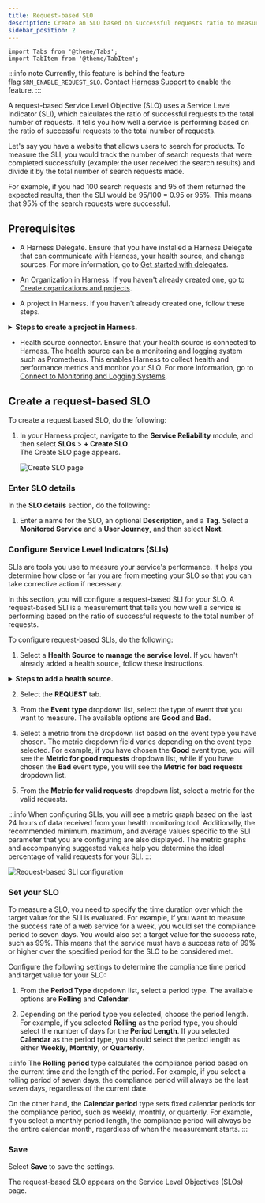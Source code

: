 ```yaml
---
title: Request-based SLO
description: Create an SLO based on successful requests ratio to measure service performance.
sidebar_position: 2
---
```

```mdx-code-block
import Tabs from '@theme/Tabs';
import TabItem from '@theme/TabItem';
```

:::info note
Currently, this feature is behind the feature flag `SRM_ENABLE_REQUEST_SLO`. Contact [Harness Support](mailto:support@harness.io) to enable the feature.
:::

A request-based Service Level Objective (SLO) uses a Service Level Indicator (SLI), which calculates the ratio of successful requests to the total number of requests. It tells you how well a service is performing based on the ratio of successful requests to the total number of requests.

Let's say you have a website that allows users to search for products. To measure the SLI, you would track the number of search requests that were completed successfully (example: the user received the search results) and divide it by the total number of search requests made.

For example, if you had 100 search requests and 95 of them returned the expected results, then the SLI would be 95/100 = 0.95 or 95%. This means that 95% of the search requests were successful.


## Prerequisites

- A Harness Delegate. Ensure that you have installed a Harness Delegate that can communicate with Harness, your health source, and change sources. For more information, go to [Get started with delegates](/docs/platform/delegates/install-delegates/overview.md).
  
- An Organization in Harness. If you haven't already created one, go to [Create organizations and projects](/docs/platform/organizations-and-projects/create-an-organization.md).

- A project in Harness. If you haven't already created one, follow these steps.

<details>
<summary><b> Steps to create a project in Harness.</b></summary>

To create a project in Harness, do the following:

1. In Harness, select **Service Reliability** > **Create Project**.
   
2. On the **About the Project** page, do the following, and then select **Save and Continue**: 
   - **Name**: Enter a name for the project.
   - **Color**: Select a color theme for the project.
   - **Organization**: Select an organization for the project. If you don't yet have an organization in Harness, and want to learn how to create one, go to [Create a Harness Org](/docs/platform/organizations-and-projects/create-an-organization.md).
3. On the **Invite Collaborators (Optional)** page, in the **Invite People to Collaborate** field, add team members to the project.
4. In the **Role** field, assign a role to the collaborators.
5. Select **Add**.
6. Select **Save and Continue**.  
   Your project has been created.

</details>


- Health source connector. Ensure that your health source is connected to Harness. The health source can be a monitoring and logging system such as Prometheus. This enables Harness to collect health and performance metrics and monitor your SLO. For more information, go to [Connect to Monitoring and Logging Systems](/docs/platform/Connectors/Monitoring-and-Logging-Systems/connect-to-monitoring-and-logging-systems).

## Create a request-based SLO

To create a request based SLO, do the following:

1. In your Harness project, navigate to the **Service Reliability** module, and then select **SLOs** > **+ Create SLO**.  
   The Create SLO page appears.

   ![Create SLO page](./static/create-request-sli.png)

### Enter SLO details

In the **SLO details** section, do the following:

1. Enter a name for the SLO, an optional **Description**, and a **Tag**. Select a **Monitored Service** and a **User Journey**, and then select **Next**.


### Configure Service Level Indicators (SLIs)

SLIs are tools you use to measure your service's performance. It helps you determine how close or far you are from meeting your SLO so that you can take corrective action if necessary.

In this section, you will configure a request-based SLI for your SLO. A request-based SLI is a measurement that tells you how well a service is performing based on the ratio of successful requests to the total number of requests.

To configure request-based SLIs, do the following:

1. Select a **Health Source to manage the service level**. If you haven't already added a health source, follow these instructions.

<details>
<summary><b> Steps to add a health source.</b></summary>

To add a health source, do the following:

1. Under **Health Source to manage the service level**, select **+ New Health Source**.  
   The Add New Health Source dialog appears.
2. In the **Define Health Source** tab, select your health source. For example, "Prometheus".
3. In the **Health Source Name** field, enter a name for the health source. For instance, "prometheus".
4. Based on the health source you have selected, you may need to select a **Connection Type**. For example, if you have selected Prometheus as health source, you may need to choose either **Prometheus** or **Amazon Web Services** as connection type.
5. Under the **Connect Health Source** section, click the **Select Connector** field.  
   The Create or Select an Existing Connector dialog appears.
6. Choose your health source connector and select **Apply Selected**. For example, "Prometheus".
   
   :::info note
   Depending on the settings you configured when adding the connector to Harness, you may need to choose the connector from the **Project** tab, the **Organization** tab, or the **Account** tab.
   :::

7. Depending on the health source you choose, select either the **Metrics** or **Logs** option from the **Select Feature** field. The **Metric** or **Log** option may be preselected based on the health source you choose. For instance, if you choose **prometheus** as your health source, the **apm** option will be selected by default.
8. Select **Next**.


##### Configure metrics or logs

The configuration settings for health source metrics depend on the selected health source and feature. For instance, if you select **Prometheus** as your health source, you will need to configure following settings.


##### Define a query

To define a query, do the following:

1. In the **Query Specifications and Mapping** section, in the **Group Name** field, select **+ Add New**.  
   The New Prometheus Group Name dialog appears.
   
2. Enter a name for the group, and then select **Submit**. 

3. Expand **Build your Query**, and do the following:
   
   - From the **Prometheus Metric** dropdown list, select a filter for metric.
   - From the **Filter on Environment** dropdown list, select a filter for environment.
   - (Optional) From the **Additional Filter (optional)** dropdown list, select additional filters to add to the service.
   - (Optional) From the **Aggregator (optional)** dropdown list, select an aggregator for the metric.

   Once you select the desired values, a query is automatically generated and a sample metric graph is displayed. This helps to verify that the query has been constructed accurately.


4. Expand **Assign** to assign the metric to the following Harness services:
   
   - SLI
   - Service Health
   - Continuous Verification

5.  After completing the configuration of the health source, select **Submit** to save health source.  
   
   The health source appears in the **Health Source to manage the service level** field.

6.  Select **Next**.

</details>

2. Select the **REQUEST** tab.

3. From the **Event type** dropdown list, select the type of event that you want to measure. The available options are **Good** and **Bad**.

4.  Select a metric from the dropdown list based on the event type you have chosen. The metric dropdown field varies depending on the event type selected. For example, if you have chosen the **Good** event type, you will see the **Metric for good requests** dropdown list, while if you have chosen the **Bad** event type, you will see the **Metric for bad requests** dropdown list.

5. From the **Metric for valid requests** dropdown list, select a metric for the valid requests.

:::info
When configuring SLIs, you will see a metric graph based on the last 24 hours of data received from your health monitoring tool. Additionally, the recommended minimum, maximum, and average values specific to the SLI parameter that you are configuring are also displayed. The metric graphs and accompanying suggested values help you determine the ideal percentage of valid requests for your SLI.
:::

![Request-based SLI configuration](./static/request-based-sli-configurtion.png)

### Set your SLO

To measure a SLO, you need to specify the time duration over which the target value for the SLI is evaluated. For example, if you want to measure the success rate of a web service for a week, you would set the compliance period to seven days. You would also set a target value for the success rate, such as 99%. This means that the service must have a success rate of 99% or higher over the specified period for the SLO to be considered met.

Configure the following settings to determine the compliance time period and target value for your SLO:

1. From the **Period Type** dropdown list, select a period type. The available options are **Rolling** and **Calendar**.

2. Depending on the period type you selected, choose the period length. For example, if you selected **Rolling** as the period type, you should select the number of days for the **Period Length**. If you selected **Calendar** as the period type, you should select the period length as either **Weekly**, **Monthly**, or **Quarterly**.


:::info
The **Rolling period** type calculates the compliance period based on the current time and the length of the period. For example, if you select a rolling period of seven days, the compliance period will always be the last seven days, regardless of the current date.

On the other hand, the **Calendar period** type sets fixed calendar periods for the compliance period, such as weekly, monthly, or quarterly. For example, if you select a monthly period length, the compliance period will always be the entire calendar month, regardless of when the measurement starts.
:::


### Save

Select **Save** to save the settings.  

The request-based SLO appears on the Service Level Objectives (SLOs) page.